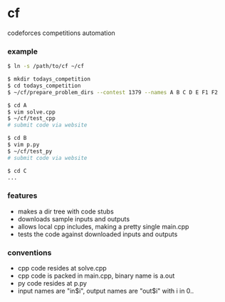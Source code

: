 # cf
codeforces competitions automation

### example

```sh
$ ln -s /path/to/cf ~/cf

$ mkdir todays_competition
$ cd todays_competition
$ ~/cf/prepare_problem_dirs --contest 1379 --names A B C D E F1 F2

$ cd A
$ vim solve.cpp
$ ~/cf/test_cpp
# submit code via website

$ cd B
$ vim p.py
$ ~/cf/test_py
# submit code via website

$ cd C
...
```

### features

* makes a dir tree with code stubs
* downloads sample inputs and outputs
* allows local cpp includes, making a pretty single main.cpp
* tests the code against downloaded inputs and outputs


### conventions

* cpp code resides at solve.cpp
* cpp code is packed in main.cpp, binary name is a.out
* py code resides at p.py
* input names are "in$i", output names are "out$i" with i in 0..<some n>


